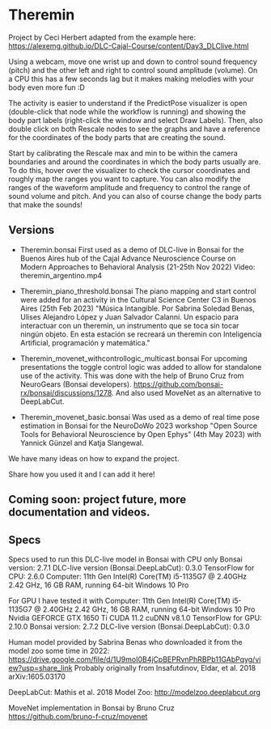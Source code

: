 # Theremin

Project by Ceci Herbert adapted from the example here: https://alexemg.github.io/DLC-Cajal-Course/content/Day3_DLClive.html

Using a webcam, move one wrist up and down to control sound frequency (pitch) and the other left and right to control sound amplitude (volume).
On a CPU this has a few seconds lag but it makes making melodies with your body even more fun :D

The activity is easier to understand if the PredictPose visualizer is open (double-click that node while the workflow is running) and showing the body part labels (right-click the window and select Draw Labels). Then, also double click on both Rescale nodes to see the graphs and have a reference for the coordinates of the body parts that are creating the sound.

Start by calibrating the Rescale max and min to be within the camera boundaries and around the coordinates in which the body parts usually are. To do this, hover over the visualizer to check the cursor coordinates and roughly map the ranges you want to capture. You can also modify the ranges of the waveform amplitude and frequency to control the range of sound volume and pitch. And you can also of course change the body parts that make the sounds!

## Versions
- Theremin.bonsai
First used as a demo of DLC-live in Bonsai for the Buenos Aires hub of the Cajal Advance Neuroscience Course on Modern Approaches to Behavioral Analysis (21-25th Nov 2022) Video: theremin_argentino.mp4

- Theremin_piano_threshold.bonsai
The piano mapping and start control were added for an activity in the Cultural Science Center C3 in Buenos Aires (25th Feb 2023)
"Música Intangible. Por Sabrina Soledad Benas, Ulises Alejandro López y Juan Salvador Calanni.
Un espacio para interactuar con un theremin, un instrumento que se toca sin tocar ningún objeto. En esta estación se recreará un theremin con Inteligencia Artificial, programación y matemática."

- Theremin_movenet_withcontrollogic_multicast.bonsai
For upcoming presentations the toggle control logic was added to allow for standalone use of the activity. This was done with the help of Bruno Cruz from NeuroGears (Bonsai developers). https://github.com/bonsai-rx/bonsai/discussions/1278. And also used MoveNet as an alternative to DeepLabCut.

- Theremin_movenet_basic.bonsai
Was used as a demo of real time pose estimation in Bonsai for the NeuroDoWo 2023 workshop "Open Source Tools for Behavioral Neuroscience by Open Ephys" (4th May 2023) with Yannick Günzel and Katja Slangewal.

We have many ideas on how to expand the project. 

Share how you used it and I can add it here!

## Coming soon: project future, more documentation and videos.

## Specs

Specs used to run this DLC-live model in Bonsai with CPU only
Bonsai version: 2.7.1
DLC-live version (Bonsai.DeepLabCut): 0.3.0
TensorFlow for CPU: 2.6.0
Computer: 11th Gen Intel(R) Core(TM) i5-1135G7 @ 2.40GHz   2.42 GHz, 16 GB RAM, running 64-bit Windows 10 Pro

For GPU I have tested it with
Computer: 11th Gen Intel(R) Core(TM) i5-1135G7 @ 2.40GHz   2.42 GHz, 16 GB RAM, running 64-bit Windows 10 Pro
Nvidia GEFORCE GTX 1650 Ti
CUDA 11.2 cuDNN v8.1.0
TensorFlow for GPU: 2.10.0
Bonsai version: 2.7.2
DLC-live version (Bonsai.DeepLabCut): 0.3.0

Human model provided by Sabrina Benas who downloaded it from the model zoo some time in 2022:
https://drive.google.com/file/d/1U9moI0B4jCpBEPRvnPhRBPb11GAbPqyg/view?usp=share_link
Probably originally from Insafutdinov, Eldar, et al. 2018	arXiv:1605.03170 

DeepLabCut: Mathis et al. 2018
Model Zoo: http://modelzoo.deeplabcut.org

MoveNet implementation in Bonsai by Bruno Cruz https://github.com/bruno-f-cruz/movenet
